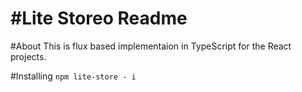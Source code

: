 #Lite Storeo Readme
====================================================================

#About
This is flux based implementaion in TypeScript for the React projects.

#Installing
`npm lite-store - i`


